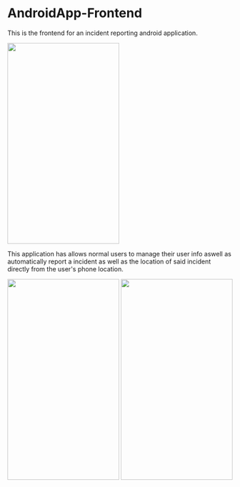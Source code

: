 # AndroidApp-Frontend

This is the frontend for an incident reporting android application.

<img src="https://user-images.githubusercontent.com/32374449/107123870-c1f55b00-6865-11eb-8728-30392b8ba93f.png" width="250" height="450">

This application has allows normal users to manage their user info aswell as automatically report a incident as well as the location of said incident directly from the user's phone location.

<img src="https://user-images.githubusercontent.com/32374449/107124376-34b40580-6869-11eb-8f57-9b44aaefd487.png" width="250" height="450">
<img src="https://user-images.githubusercontent.com/32374449/107124632-a8a2dd80-686a-11eb-9a31-336e2fc9edc8.png" width="250" height="450">

